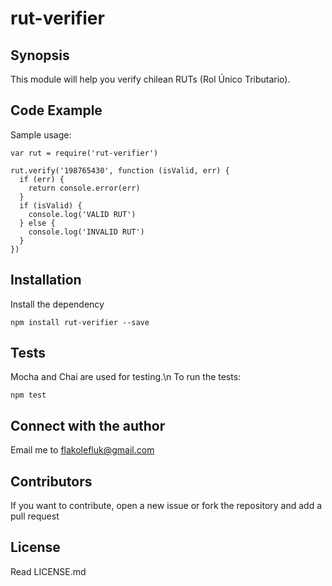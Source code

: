 # rut-verifier

## Synopsis
This module will help you verify chilean RUTs (Rol Único Tributario).

## Code Example

Sample usage:
```
var rut = require('rut-verifier')

rut.verify('198765430', function (isValid, err) {
  if (err) {
    return console.error(err)
  }
  if (isValid) {
    console.log('VALID RUT')
  } else {
    console.log('INVALID RUT')
  }
})
```

## Installation

Install the dependency
```
npm install rut-verifier --save
```

## Tests

Mocha and Chai are used for testing.\n
To run the tests:
```
npm test
```

## Connect with the author

Email me to flakolefluk@gmail.com

## Contributors

If you want to contribute, open a new issue or fork the repository and add a pull request

## License

Read LICENSE.md
